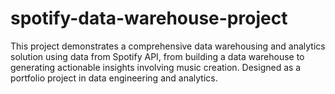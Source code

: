 # spotify-data-warehouse-project

This project demonstrates a comprehensive data warehousing and analytics solution using data from Spotify API, from building a data warehouse to generating actionable insights involving music creation. Designed as a portfolio project in data engineering and analytics.
